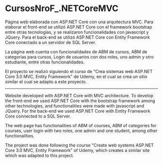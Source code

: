 # CursosNroF_.NETCoreMVC
Página web elaborada con ASP.NET Core con una arquitectura MVC. Para elaborar el front-end se utilizó ASP.NET Core con el framework bootstrap entre otras tecnologías, y se realizaron funcionalidades con javascript y JQuery. Para el back-end se utilizó ASP.NET Core con Entity Framework Core conectado a un servidor de SQL Server.

La página web cuenta con funcionalidades de ABM de cursos, ABM de categorías para cursos, Login de usuarios con dos roles, uno admin y otro estudiante, entre otras funcionalidades.

El proyecto se realizó siguiendo el curso de "Crea sistemas web ASP.NET Core 3.0 MVC, Entity Framework" de Udemy, en el cual se crea un sitio similar el cual se adapto a este proyecto. 


-----------------------------------------------------------------------------------------------------------------------------------------------------------------------------------

Website developed with ASP.NET Core with MVC architecture. To develop the front-end we used ASP.NET Core with the bootstrap framework among other technologies, and functionalities were made with javascript and JQuery. For the back-end we used ASP.NET Core with Entity Framework Core connected to a SQL Server.

The web page has functionalities of ABM of courses, ABM of categories for courses, user login with two roles, one admin and one student, among other functionalities.

The project was done following the course "Create web systems ASP.NET Core 3.0 MVC, Entity Framework" of Udemy, which creates a similar site which was adapted to this project. 
